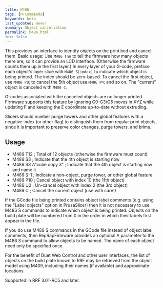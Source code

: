 ```yaml
---
title: M486
tags: [M-Commands] 
keywords: beta 
last_updated: never 
summary: Object cancellation 
permalink: M486.html
toc: false 
---
```



This provides an interface to identify objects on the print bed and cancel them. Basic usage: Use `M486 Tnn` to tell the firmware how many objects there are, so it can provide an LCD interface. (Otherwise the firmware counts them up in the first layer.) In every layer of your G-code, preface each object's layer slice with `M486 S[index]` to indicate which object is being printed. The index should be zero-based. To cancel the first object, use `M486 P0`; to cancel the 5th object use `M486 P4`; and so on. The "current" object is canceled with `M486 C`.

G-codes associated with the canceled objects are no longer printed. Firmware supports this feature by ignoring G0-G3/G5 moves in XYZ while updating F and keeping the E coordinate up-to-date without extruding.

Slicers should number purge towers and other global features with a negative index (or other flag) to distinguish them from regular print objects, since it is important to preserve color changes, purge towers, and brims.

## Usage

* M486 T12             ; Total of 12 objects (otherwise the firmware must count)
* M486 S3                ; Indicate that the 4th object is starting now
* M486 S3 A"cube copy 3" ; Indicate that the 4th object is starting now and name it
* M486 S-1              ; Indicate a non-object, purge tower, or other global feature
* M486 P10             ; Cancel object with index 10 (the 11th object)
* M486 U2               ; Un-cancel object with index 2 (the 3rd object)
* M486 C                  ; Cancel the current object (use with care!)

If the GCode file being printed contains object label comments (e.g. using the "Label objects" option in PrusaSlicer) then it is not necessary to use M486 S commands to indicate which object is being printed. Objects on the build plate will be numbered from 0 in the order in which their labels first appear in the file.

If you do use M486 S commands in the GCode file instead of object label comments, then RepRapFirmware provides an optional A parameter to the M486 S command to allow objects to be named. The name of each object need only be specified once.

For the benefit of Duet Web Control and other user interfaces, the list of objects on the build plate known to RRF may be retrieved from the object model using M409, including their names (if available) and approximate locations.

Supported in RRF 3.01-RC5 and later.

